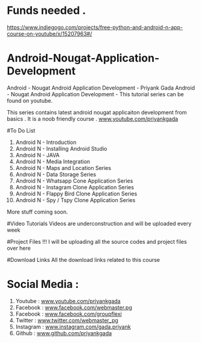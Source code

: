 # Funds needed .

https://www.indiegogo.com/projects/free-python-and-android-n-app-course-on-youtube/x/15207963#/

# Android-Nougat-Application-Development
Android - Nougat Android Application Development - Priyank Gada
Android - Nougat Android Application Development - This tutorial series can be found on youtube.

This series contains latest android nougat applicaiton development from basics . It is a noob friendly course . 
www.youtube.com/priyankgada

#To Do List
1. Android N - Introduction
2. Android N - Installing Android Studio
3. Android N - JAVA
4. Android N - Media Integration
5. Android N - Maps and Location Series
6. Android N - Data Storage Series 
7. Android N - Whatsapp Cone Application Series
8. Android N - Instagram Clone Application Series
9. Android N - Flappy Bird Clone Application Series
10. Android N - Spy / Tspy Clone Application Series

More stuff coming soon.

#Video Tutorials 
Videos are underconstruction and will be uploaded every week

#Project Files !!!
I will be uploading all the source codes and project files over here

#Download Links 
All the download links related to this course

# Social Media :
1. Youtube : www.youtube.com/priyankgada
2. Facebook : www.facebook.com/webmaster.pg
3. Facebook : www.facebook.com/groupflexi
4. Twitter : www.twitter.com/webmaster_pg
5. Instagram : www.instagram.com/gada.priyank
6. Github : www.github.com/priyankgada
